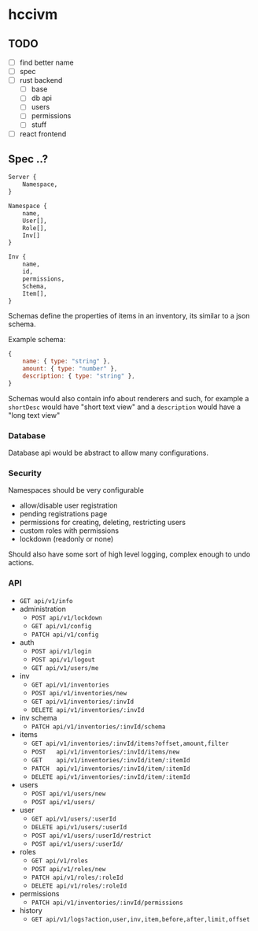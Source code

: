 # hccivm

## TODO

- [ ] find better name
- [ ] spec
- [ ] rust backend
  - [ ] base
  - [ ] db api
  - [ ] users
  - [ ] permissions
  - [ ] stuff
- [ ] react frontend

## Spec ..?

```md
Server {
    Namespace,
}

Namespace {
    name,
    User[],
    Role[],
    Inv[]
}

Inv {
    name,
    id,
    permissions,
    Schema,
    Item[],
}
```

Schemas define the properties of items in an inventory, its similar to a json schema.

Example schema:

```js
{
    name: { type: "string" },
    amount: { type: "number" },
    description: { type: "string" },
}
```

Schemas would also contain info about renderers and such, for example a `shortDesc` would have "short text view" and a `description` would have a "long text view"

### Database

Database api would be abstract to allow many configurations.

### Security

Namespaces should be very configurable

- allow/disable user registration
- pending registrations page
- permissions for creating, deleting, restricting users
- custom roles with permissions
- lockdown (readonly or none)

Should also have some sort of high level logging, complex enough to undo actions.

### API

- `GET api/v1/info`
- administration
  - `POST api/v1/lockdown`
  - `GET api/v1/config`
  - `PATCH api/v1/config`
- auth
  - `POST api/v1/login`
  - `POST api/v1/logout`
  - `GET api/v1/users/me`
- inv
  - `GET api/v1/inventories`
  - `POST api/v1/inventories/new`
  - `GET api/v1/inventories/:invId`
  - `DELETE api/v1/inventories/:invId`
- inv schema
  - `PATCH api/v1/inventories/:invId/schema`
- items
  - `GET api/v1/inventories/:invId/items?offset,amount,filter`
  - `POST   api/v1/inventories/:invId/items/new`
  - `GET    api/v1/inventories/:invId/item/:itemId`
  - `PATCH  api/v1/inventories/:invId/item/:itemId`
  - `DELETE api/v1/inventories/:invId/item/:itemId`
- users
  - `POST api/v1/users/new`
  - `POST api/v1/users/`
- user
  - `GET api/v1/users/:userId`
  - `DELETE api/v1/users/:userId`
  - `POST api/v1/users/:userId/restrict`
  - `POST api/v1/users/:userId/`
- roles
  - `GET api/v1/roles`
  - `POST api/v1/roles/new`
  - `PATCH api/v1/roles/:roleId`
  - `DELETE api/v1/roles/:roleId`
- permissions
  - `PATCH api/v1/inventories/:invId/permissions`
- history
  - `GET api/v1/logs?action,user,inv,item,before,after,limit,offset`
